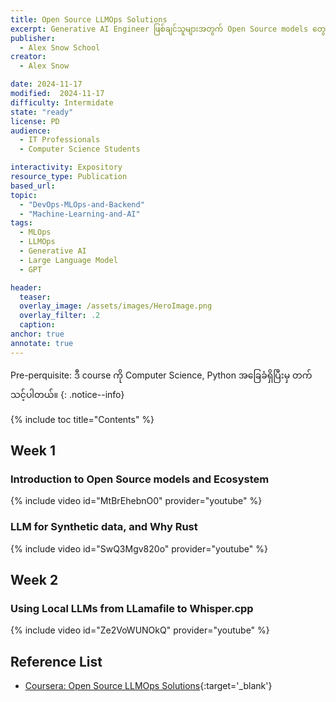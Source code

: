 ```yaml
---
title: Open Source LLMOps Solutions
excerpt: Generative AI Engineer ဖြစ်ချင်သူများအတွက် Open Source models တွေကို locally ဘယ်လို deploy လုပ်မလဲ ဆိုတာကို ဦးစားပေးထားတဲ့ course ပဲ ဖြစ်ပါတယ်။
publisher:
  - Alex Snow School
creator:
  - Alex Snow

date: 2024-11-17
modified:  2024-11-17
difficulty: Intermidate
state: "ready"
license: PD
audience:
  - IT Professionals
  - Computer Science Students

interactivity: Expository
resource_type: Publication
based_url:
topic:
  - "DevOps-MLOps-and-Backend"
  - "Machine-Learning-and-AI"
tags:
  - MLOps
  - LLMOps
  - Generative AI
  - Large Language Model
  - GPT

header:
  teaser: 
  overlay_image: /assets/images/HeroImage.png
  overlay_filter: .2
  caption:
anchor: true
annotate: true
---
```


Pre-perquisite: ဒီ course ကို Computer Science, Python အခြေခံရှိပြီးမှ တက်သင့်ပါတယ်။
{: .notice--info}

{% include toc title="Contents" %}

## Week 1

### Introduction to Open Source models and Ecosystem

{% include video id="MtBrEhebnO0" provider="youtube" %}

### LLM for Synthetic data, and Why Rust

{% include video id="SwQ3Mgv820o" provider="youtube" %}

## Week 2

### Using Local LLMs from LLamafile to Whisper.cpp

{% include video id="Ze2VoWUNOkQ" provider="youtube" %}

## Reference List

- [Coursera: Open Source LLMOps Solutions](https://www.coursera.org/learn/open-source-llmops-solutions){:target='\_blank'}
